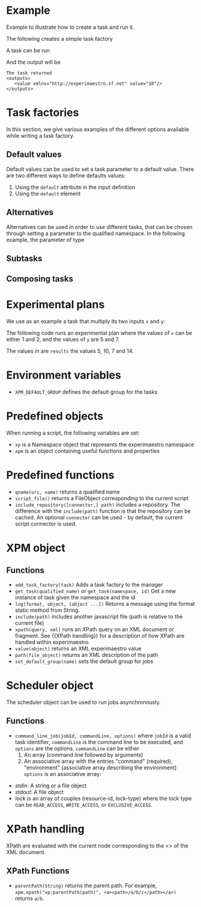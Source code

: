 <head>
  <title>Javascript for Manager</title>
</head>

# Example

  Example to illustrate how to create a task and run it.
  
  The following creates a simple task factory
   
<include file="src/test/resources/js/directtask.js" id="task"/>
 
  A task can be run
  
<include file="src/test/resources/js/directtask.js" id="run"/>

  And the output will be
  
    The task returned
    <outputs>
       <value xmlns="http://experimaestro.sf.net" value="10"/>
    </outputs>

# Task factories

  In this section, we give various examples of the different options available while writing a task factory.
  
## Default values

  Default values can be used to set a task parameter to a default value.
  There are two different ways to define defaults values:
  
  1. Using the `default` attribute in the input definition
  1. Using the `default` element

<include file="src/test/resources/js/default.js" id="main"/>

## Alternatives

  Alternatives can be used in order to use different tasks, that can be chosen through setting
  a parameter to the qualified namespace. In the following example, the parameter of type


<include file="src/test/resources/js/alternatives.js" id="main"/>

## Subtasks

<include file="src/test/resources/js/subtasks.js" id="main"/>

## Composing tasks
 
<include file="src/test/resources/js/composing.js" id="main"/>

<include file="src/test/resources/js/composing_2.js" id="main"/>


# Experimental plans

  We use as an example a task that multiply its two inputs `x` and `y`:

<include file="src/test/resources/js/plan.js" id="main"/>

  The following code runs an experimental plan where the values of `x` can be either 1 and 2, and
  the values of `y` are 5 and 7.

<include file="src/test/resources/js/plan.js" id="check"/>

  The values in are `results` the values 5, 10, 7 and 14.

# Environment variables

  * `XPM_DEFAULT_GROUP` defines the default group for the tasks

# Predefined objects
 
   When running a script, the following variables are set:
   
   *  `xp` is a Namespace object that represents the experimaestro namespace  
   *  `xpm` is an object containing useful functions and properties

# Predefined functions

   * `qname(uri, name)` returns a qualified name
   * `script_file()` returns a FileObject corresponding to the current script
   * `include_repository([connector,] path)` includes a repository. The difference with the `include(path)` function is that the repository can be cached. An optional `connector` can be used - by default, the current script connector is used.
   
# XPM object

## Functions

  * `add_task_factory(task)` Adds a task factory to the manager
  * `get_task(qualified_name)` or `get_task(namespace, id)` Get a new instance of task given the namespace and the id
  * `log(format, object, [object ...])` Returns a message using the format static method from String.
  * `include(path)` includes another javascript file (path is relative to the current file)
  * `xpath(query, xml)` runs an XPath query on an XML document or fragment. See {{XPath handling}} for a description of how XPath are handled within experimaestro.
  * `value(object)` returns an XML experimaestro value
  * `path(file_object)` returns an XML description of the path 
  * `set_default_group(name)` sets the default group for jobs


# Scheduler object

The scheduler object can be used to run jobs asynchronously.

## Functions

  * `command_line_job(jobId, commandLine, options)` where `jobId` is a valid task identifier, `commandLine` is
   the command line to be executed, and `options` are the options.
   `commandLine` can be either
      1. An array (command line followed by arguments)
      2. An associative array with the entries "command" (required), "environment" (associative array describing the environment)
  `options` is an associative array:
  - *stdin*: A string or a file object
  - *stdout*: A file object
  - *lock* is an array of couples (resource-id, lock-type) where the lock type can be `READ_ACCESS`, `WRITE_ACCESS`, or `EXCLUSIVE_ACCESS`.

# XPath handling

  XPath are evaluated with the current node corresponding to the <<root element>> of the XML document.
	
## XPath Functions

  * `parentPath(String)` returns the parent path. For example,
    `xpm.xpath("xp:parentPath(path)", <a><path>/a/b/c</path></a>)` returns `a/b`.
